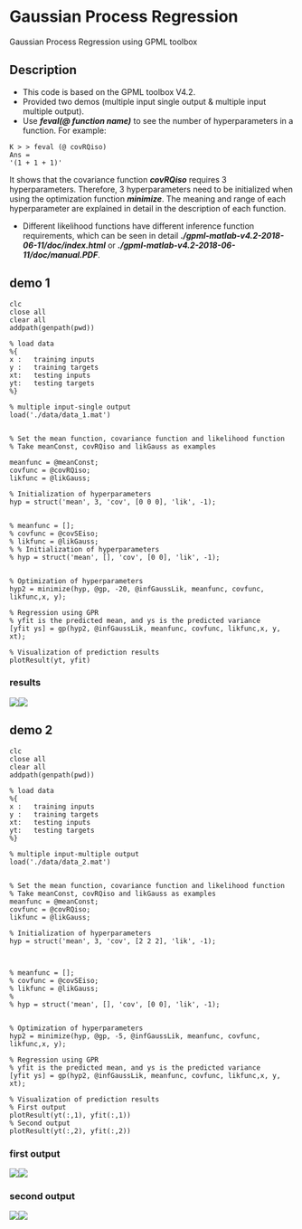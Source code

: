 # Gaussian Process Regression
 Gaussian Process Regression using GPML toolbox
 
## Description
+ This code is based on the GPML toolbox V4.2.
+ Provided two demos (multiple input single output & multiple input multiple output).
+ Use ***feval(@ function name)*** to see the number of hyperparameters in a function. For example:
```
K > > feval (@ covRQiso)
Ans =
'(1 + 1 + 1)'
```
It shows that the covariance function ***covRQiso*** requires 3 hyperparameters. Therefore, 3 hyperparameters need to be initialized when using the optimization function ***minimize***. The meaning and range of each hyperparameter are explained in detail in the description of each function. 
+ Different likelihood functions have different inference function requirements, which can be seen in detail ***./gpml-matlab-v4.2-2018-06-11/doc/index.html*** or ***./gpml-matlab-v4.2-2018-06-11/doc/manual.PDF***.

## demo 1
```
clc
close all
clear all
addpath(genpath(pwd))

% load data
%{
x :   training inputs
y :   training targets
xt:   testing inputs
yt:   testing targets
%}

% multiple input-single output
load('./data/data_1.mat')


% Set the mean function, covariance function and likelihood function
% Take meanConst, covRQiso and likGauss as examples

meanfunc = @meanConst;
covfunc = @covRQiso; 
likfunc = @likGauss; 

% Initialization of hyperparameters
hyp = struct('mean', 3, 'cov', [0 0 0], 'lik', -1);


% meanfunc = [];
% covfunc = @covSEiso; 
% likfunc = @likGauss; 
% % Initialization of hyperparameters
% hyp = struct('mean', [], 'cov', [0 0], 'lik', -1);


% Optimization of hyperparameters
hyp2 = minimize(hyp, @gp, -20, @infGaussLik, meanfunc, covfunc, likfunc,x, y);

% Regression using GPR
% yfit is the predicted mean, and ys is the predicted variance
[yfit ys] = gp(hyp2, @infGaussLik, meanfunc, covfunc, likfunc,x, y, xt);

% Visualization of prediction results
plotResult(yt, yfit)
```
### results
![](img/demo_1_1.png)![](img/demo_1_2.png)  

## demo 2
```
clc
close all
clear all
addpath(genpath(pwd))

% load data
%{
x :   training inputs
y :   training targets
xt:   testing inputs
yt:   testing targets
%}

% multiple input-multiple output
load('./data/data_2.mat')


% Set the mean function, covariance function and likelihood function
% Take meanConst, covRQiso and likGauss as examples
meanfunc = @meanConst;
covfunc = @covRQiso; 
likfunc = @likGauss; 

% Initialization of hyperparameters
hyp = struct('mean', 3, 'cov', [2 2 2], 'lik', -1);



% meanfunc = [];
% covfunc = @covSEiso; 
% likfunc = @likGauss; 
% 
% hyp = struct('mean', [], 'cov', [0 0], 'lik', -1);


% Optimization of hyperparameters
hyp2 = minimize(hyp, @gp, -5, @infGaussLik, meanfunc, covfunc, likfunc,x, y);

% Regression using GPR
% yfit is the predicted mean, and ys is the predicted variance
[yfit ys] = gp(hyp2, @infGaussLik, meanfunc, covfunc, likfunc,x, y, xt);

% Visualization of prediction results
% First output
plotResult(yt(:,1), yfit(:,1))
% Second output
plotResult(yt(:,2), yfit(:,2))
```
### first output
![](img/demo_2_1_1.png)![](img/demo_2_1_2.png) 

### second output
![](img/demo_2_2_1.png)![](img/demo_2_2_2.png)  
